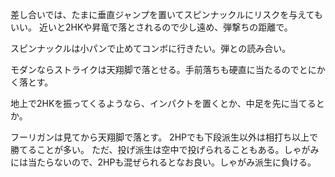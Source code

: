 差し合いでは、たまに垂直ジャンプを置いてスピンナックルにリスクを与えてもいい。
近いと2HKや昇竜で落とされるので少し遠め、弾撃ちの距離で。

スピンナックルは小パンで止めてコンボに行きたい。弾との読み合い。

モダンならストライクは天翔脚で落とせる。手前落ちも硬直に当たるのでとにかく落とす。

地上で2HKを振ってくるようなら、インパクトを置くとか、中足を先に当てるとか。

フーリガンは見てから天翔脚で落とす。
2HPでも下段派生以外は相打ち以上で勝てることが多い。
ただ、投げ派生は空中で投げられることもある。しゃがみには当たらないので、2HPも混ぜられるとなお良い。しゃがみ派生に負ける。
